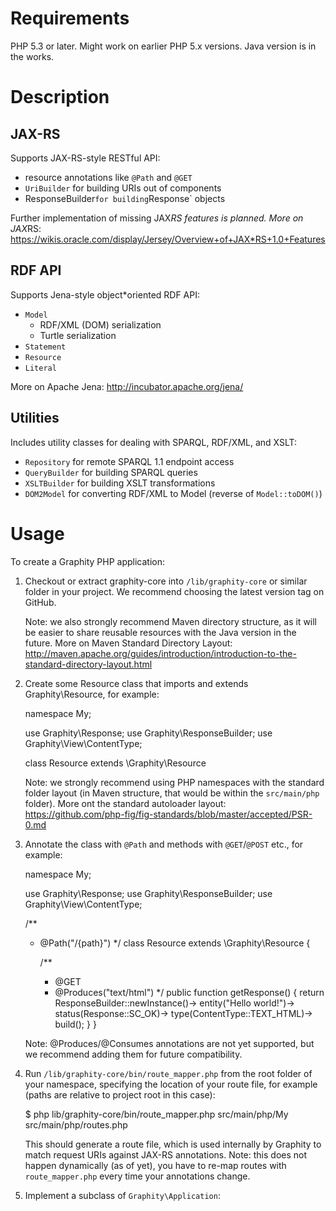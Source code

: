 Requirements
============

PHP 5.3 or later. Might work on earlier PHP 5.x versions.
Java version is in the works.

Description
===========

JAX-RS
------

Supports JAX-RS-style RESTful API:

* resource annotations like `@Path` and `@GET`
* `UriBuilder` for building URIs out of components
* ResponseBuilder` for building `Response` objects

Further implementation of missing JAX*RS features is planned.
More on JAX*RS: https://wikis.oracle.com/display/Jersey/Overview+of+JAX*RS+1.0+Features

RDF API
-------

Supports Jena-style object*oriented RDF API:

* `Model`
    * RDF/XML (DOM) serialization
    * Turtle serialization
* `Statement`
* `Resource`
* `Literal`

More on Apache Jena: http://incubator.apache.org/jena/

Utilities
---------

Includes utility classes for dealing with SPARQL, RDF/XML, and XSLT:

* `Repository` for remote SPARQL 1.1 endpoint access
* `QueryBuilder` for building SPARQL queries
* `XSLTBuilder` for building XSLT transformations
* `DOM2Model` for converting RDF/XML to Model (reverse of `Model::toDOM()`)

Usage
=====

To create a Graphity PHP application:

1.  Checkout or extract graphity-core into `/lib/graphity-core` or similar folder in your project.
    We recommend choosing the latest version tag on GitHub.

    Note: we also strongly recommend Maven directory structure, as it will be easier to share reusable resources with the Java version in the future. More on Maven Standard Directory Layout:
http://maven.apache.org/guides/introduction/introduction-to-the-standard-directory-layout.html

2.  Create some Resource class that imports and extends Graphity\Resource, for example:

    namespace My;

    use Graphity\Response;
    use Graphity\ResponseBuilder;
    use Graphity\View\ContentType;

    class Resource extends \Graphity\Resource

    Note: we strongly recommend using PHP namespaces with the standard folder layout (in Maven structure, that would be within the `src/main/php` folder). More ont the standard autoloader layout:
    https://github.com/php-fig/fig-standards/blob/master/accepted/PSR-0.md

3.  Annotate the class with `@Path` and methods with `@GET`/`@POST` etc., for example:

    namespace My;

    use Graphity\Response;
    use Graphity\ResponseBuilder;
    use Graphity\View\ContentType;

    /** 
     * @Path("/{path}")
     */
    class Resource extends \Graphity\Resource
    {

        /**
         * @GET
         * @Produces("text/html")
         */
        public function getResponse()
        {
            return ResponseBuilder::newInstance()->
                entity("<html>Hello world!</html>")->
                status(Response::SC_OK)->
                type(ContentType::TEXT_HTML)->
                build();
        }
    }

    Note: @Produces/@Consumes annotations are not yet supported, but we recommend adding them for future compatibility.

4.  Run `/lib/graphity-core/bin/route_mapper.php` from the root folder of your namespace, specifying the location of your route file, for example (paths are relative to project root in this case):

    $ php lib/graphity-core/bin/route_mapper.php src/main/php/My src/main/php/routes.php

    This should generate a route file, which is used internally by Graphity to match request URIs against JAX-RS annotations.
    Note: this does not happen dynamically (as of yet), you have to re-map routes with `route_mapper.php` every time your annotations change.

5. Implement a subclass of `Graphity\Application`: